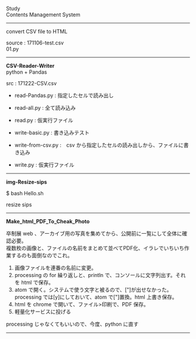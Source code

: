 Study  
Contents Management System  

---  

convert CSV file to HTML  

source : 171106-test.csv  
01.py  

---  

**CSV-Reader-Writer**  
python + Pandas  

src : 171222-CSV.csv  

- read-Pandas.py :  指定したセルで読み出し  
- read-all.py : 全て読み込み  
- read.py : 仮実行ファイル  

- write-basic.py : 書き込みテスト  
- write-from-csv.py :　csv から指定したセルの読み出しから、ファイルに書き込み  
- write.py : 仮実行ファイル  



---  

**img-Resize-sips**  

$ bash Hello.sh  

resize sips  

---  

**Make_html_PDF_To_Cheak_Photo**  

卒制展 web 、アーカイブ用の写真を集めてから、公開前に一覧にして全体に確認必要。  
複数枚の画像と、ファイルの名前をまとめて並べてPDF化、イラレでいちいち作業するのも面倒なのでこれ。  

1. 画像ファイルを連番の名前に変更。  
2. processing の for 繰り返しと、println で、コンソールに文字列出す。それを html で保存。  
3. atom で開く。システムで使う文字と被るので、["]が出せなかった。processing では[y]にしておいて、atom で["]置換。html 上書き保存。  
4. html を chrome で開いて、ファイル>印刷で、PDF 保存。  
5. 軽量化サービスに投げる  

processing じゃなくてもいいので、今度、python に直す  


---  


